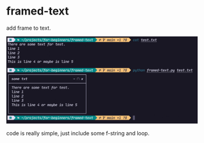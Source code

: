 # framed-text

add frame to text.

![framed](../images/framed-text.png)

code is really simple, just include some f-string and loop.
